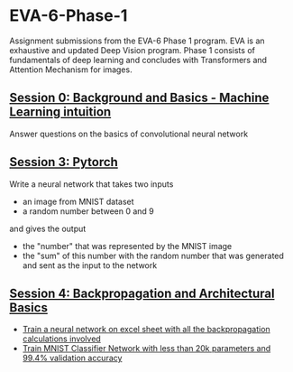 # EVA-6-Phase-1
Assignment submissions from the EVA-6 Phase 1 program. EVA is an exhaustive and updated Deep Vision program. Phase 1 consists of fundamentals of deep learning and concludes with Transformers and Attention Mechanism for images.

## [Session 0: Background and Basics - Machine Learning intuition](Session_00)

Answer questions on the basics of convolutional neural network

## [Session 3: Pytorch](Session_03)

Write a neural network that takes two inputs
* an image from MNIST dataset
* a random number between 0 and 9

and gives the output
* the "number" that was represented by the MNIST image
* the "sum" of this number with the random number that was generated and sent as the input to the network

## [Session 4: Backpropagation and Architectural Basics](Session_04)

* [Train a neural network on excel sheet with all the backpropagation calculations involved](Backpropagation_Calculations)
* [Train MNIST Classifier Network with less than 20k parameters and 99.4% validation accuracy](Session_04/Architectural_Basics)
